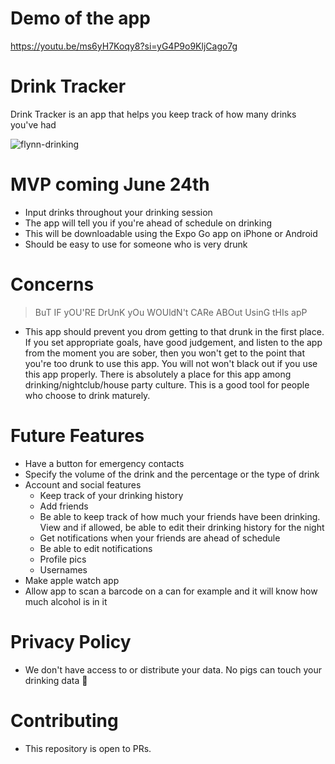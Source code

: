 # Demo of the app

https://youtu.be/ms6yH7Koqy8?si=yG4P9o9KljCago7g

# Drink Tracker

Drink Tracker is an app that helps you keep track of how many drinks you've had

![flynn-drinking](https://github.com/EricNavar/drink-tracker/assets/32403644/d6d8083a-7a2d-419a-95a4-e3be0fffd57f)

# MVP coming June 24th

- Input drinks throughout your drinking session
- The app will tell you if you're ahead of schedule on drinking
- This will be downloadable using the Expo Go app on iPhone or Android 
- Should be easy to use for someone who is very drunk

# Concerns

> BuT IF yOU'RE DrUnK yOu WOUldN't CARe ABOut UsinG tHIs apP

- This app should prevent you drom getting to that drunk in the first place. If you set appropriate goals, have good judgement, and listen to the app from the moment you are sober, then you won't get to the point that you're too drunk to use this app. You will not won't black out if you use this app properly. There is absolutely a place for this app among drinking/nightclub/house party culture. This is a good tool for people who choose to drink maturely.

# Future Features

- Have a button for emergency contacts
- Specify the volume of the drink and the percentage or the type of drink
- Account and social features
    - Keep track of your drinking history
    - Add friends
    - Be able to keep track of how much your friends have been drinking. View and if allowed, be able to edit their drinking history for the night
    - Get notifications when your friends are ahead of schedule
    - Be able to edit notifications
    - Profile pics
    - Usernames
- Make apple watch app
- Allow app to scan a barcode on a can for example and it will know how much alcohol is in it

# Privacy Policy

- We don't have access to or distribute your data. No pigs can touch your drinking data 😤

# Contributing

- This repository is open to PRs.
